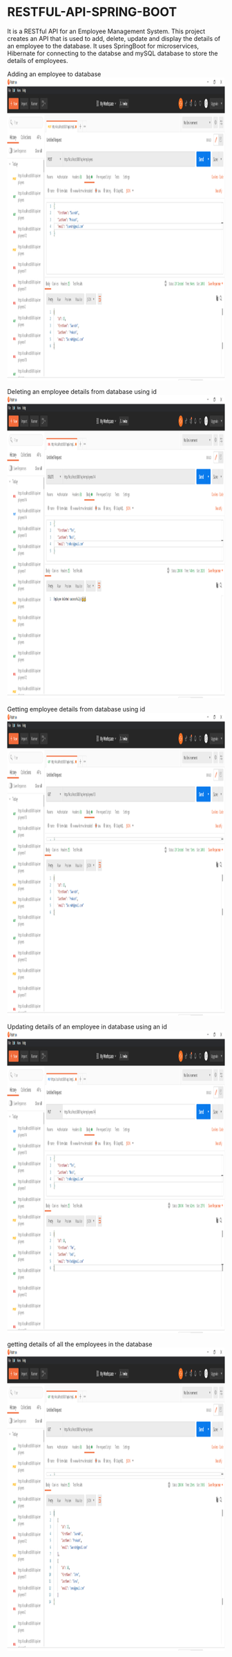 # RESTFUL-API-SPRING-BOOT

It is a RESTful API for an Employee Management System. This project creates an API that is used to add, delete, update and display the details of an employee to the database.
It uses SpringBoot for microservices, Hibernate for connecting to the databse and mySQL database to store the details of employees. 

Adding an employee to database
<img src="https://github.com/Saurabh-crypto16/RESTful-API-SPRING-BOOT/blob/master/screenshots/adding%20an%20employee%20to%20database.png" width="1800" height="700" />

Deleting an employee details from database using id 
<img src="https://github.com/Saurabh-crypto16/RESTful-API-SPRING-BOOT/blob/master/screenshots/delete%20an%20employee%20details%20by%20given%20id.png" width="1800" height="700" />

Getting employee details from database using id
<img src="https://github.com/Saurabh-crypto16/RESTful-API-SPRING-BOOT/blob/master/screenshots/getting%20employee%20details%20of%20with%20an%20unique%20id.png" width="1800" height="700" />

Updating details of an employee in database using an id
<img src="https://github.com/Saurabh-crypto16/RESTful-API-SPRING-BOOT/blob/master/screenshots/updating%20employee%20details%20bt%20a%20unique%20id.png" width="1800" height="700" />

getting details of all the employees in the database
<img src="https://github.com/Saurabh-crypto16/RESTful-API-SPRING-BOOT/blob/master/screenshots/displaying%20list%20of%20all%20employee%20details%20in%20the%20database.png" width="1800" height="700" />
